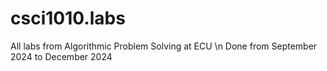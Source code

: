 # csci1010.labs
All labs from Algorithmic Problem Solving at ECU
\n
Done from September 2024 to December 2024
